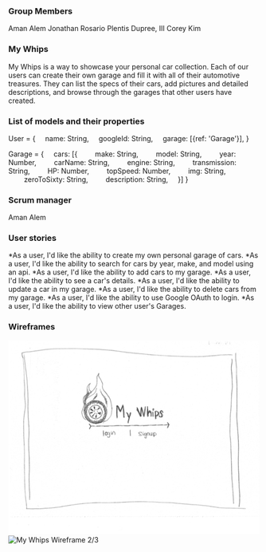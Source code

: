 ### Group Members

Aman Alem
Jonathan Rosario
Plentis Dupree, III
Corey Kim

### My Whips

My Whips is a way to showcase your personal car collection. Each of our users can create their own garage and fill it with all of their automotive treasures. They can list the specs of their cars, add pictures and detailed descriptions, and browse through the garages that other users have created.

### List of models and their properties

User = {
    name: String,
    googleId: String,
    garage: [{ref: 'Garage'}],
}

Garage = {
    cars: [{
        make: String,
        model: String,
        year: Number,
        carName: String,
        engine: String,
        transmission: String,
        HP: Number,
        topSpeed: Number,
        img: String,
        zeroToSixty: String,
        description: String,
    }]
}

### Scrum manager

Aman Alem

### User stories

*As a user, I'd like the ability to create my own personal garage of cars.
*As a user, I'd like the ability to search for cars by year, make, and model using an api.
*As a user, I'd like the ability to add cars to my garage.
*As a user, I'd like the ability to see a car's details.
*As a user, I'd like the ability to update a car in my garage.
*As a user, I'd like the ability to delete cars from my garage.
*As a user, I'd like the ability to use Google OAuth to login.
*As a user, I'd like the ability to view other user's Garages.

### Wireframes

![My Whips Wireframe 1](./Wireframes/MyWhipsWF1.png)
![My Whips Wireframe 2/3](./Wireframes/MyWhipsWF2.pngf)
